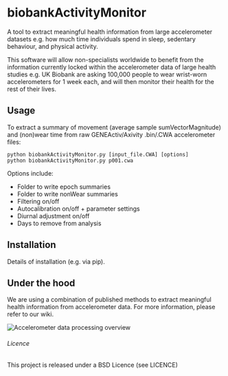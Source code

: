 biobankActivityMonitor
======================

A tool to extract meaningful health information from large accelerometer datasets e.g. how much time individuals spend in sleep, sedentary behaviour, and physical activity.

This software will allow non-specialists worldwide to benefit from the information currently locked within the accelerometer data of large health studies e.g. UK Biobank are asking 100,000 people to wear wrist-worn accelerometers for 1 week each, and will then monitor their health for the rest of their lives.


<h2>Usage</h2>
To extract a summary of movement (average sample sumVectorMagnitude) and (non)wear time from raw GENEActiv/Axivity .bin/.CWA accelerometer files:

```
python biobankActivityMonitor.py [input_file.CWA] [options]
python biobankActivityMonitor.py p001.cwa
```

Options include:
 - Folder to write epoch summaries
 - Folder to write nonWear summaries
 - Filtering on/off
 - Autocalibration on/off + parameter settings
 - Diurnal adjustment on/off
 - Days to remove from analysis


<h2>Installation</h2>
Details of installation (e.g. via pip).


<h2>Under the hood</h2>
We are using a combination of published methods to extract meaningful health information from accelerometer data. For more information, please refer to our wiki.

![Accelerometer data processing overview](http://users.fmrib.ox.ac.uk/~adoherty/accProcessingOverview.png)


<h6>Licence</h6>
This project is released under a BSD Licence (see LICENCE)
